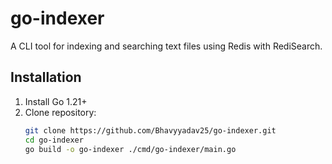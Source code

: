 # go-indexer

A CLI tool for indexing and searching text files using Redis with RediSearch.

## Installation

1. Install Go 1.21+
2. Clone repository:
   ```bash
   git clone https://github.com/Bhavyyadav25/go-indexer.git
   cd go-indexer
   go build -o go-indexer ./cmd/go-indexer/main.go